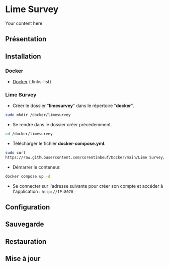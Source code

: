 # Lime Survey
Your content here

## Présentation

## Installation
### Docker
- [Docker](/documentation/linux/docker)
{.links-list}

### Lime Survey
- Créer le dossier "**limesurvey**" dans le répertoire "**docker**".
```bash
sudo mkdir /docker/limesurvey
```
- Se rendre dans le dossier créer précédemment.
```bash
cd /docker/limesurvey
```
- Télécharger le fichier **docker-compose.yml**.
```bash
sudo curl 
https://raw.githubusercontent.com/corentinbeuf/Docker/main/Lime Survey/docker-compose.yml > docker-compose.yml
```
- Démarrer le conteneur.
```bash
docker compose up -d
```
- Se connecter sur l'adresse suivante pour créer son compte et accéder à l'application : `http://IP:8070`

## Configuration


## Sauvegarde

## Restauration

## Mise à jour